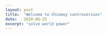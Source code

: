 ```yaml
---
layout: post
title:  "Welcome to Chinmoy controversies"
date:   2020-06-25
excerpt: "solve world power"
---
```

